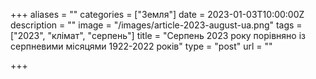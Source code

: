 +++
aliases = ""
categories = ["Земля"]
date = 2023-01-03T10:00:00Z
description = ""
image = "/images/article-2023-august-ua.png"
tags = ["2023", "клiмат", "серпень"]
title = "Серпень 2023 року порівняно із серпневими місяцями 1922-2022 років"
type = "post"
url = ""

+++
